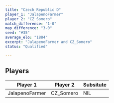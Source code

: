 ```yaml
---
title: "Czech Republic D"
player_1: "JalapenoFarmer"
player_2: "CZ_Somero"
match_difference: "1-0"
map_difference: "3-0"
seed: "#35"
average_elo: "1884"
excerpt: "JalapenoFarmer and CZ_Somero"
status: "Qualified"

---
```

## Players

| Player 1 | Player 2 | Subsitute |
| -- | -- | -- |
| JalapenoFarmer | CZ_Somero | NIL |
